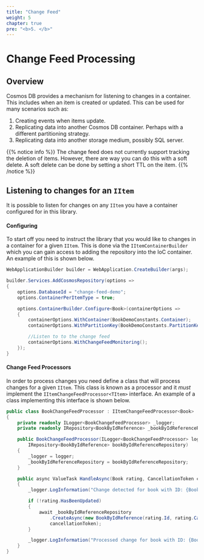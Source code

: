 ```yaml
---
title: "Change Feed"
weight: 5
chapter: true
pre: "<b>5. </b>"
---
```


# Change Feed Processing

## Overview

Cosmos DB provides a mechanism for listening to changes in a container. This includes when an item is created or updated. This can be used for many scenarios such as:

1. Creating events when items update.
1. Replicating data into another Cosmos DB container. Perhaps with a different partitioning strategy.
1. Replicating data into another storage medium, possibly SQL server.

{{% notice info %}}
The change feed does not currently support tracking the deletion of items. However, there are way you can do this with a soft delete. A soft delete can be done by setting a short TTL on the item.
{{% /notice %}}

## Listening to changes for an `IItem`

It is possible to listen for changes on any `IItem` you have a container configured for in this library. 

#### Configuring


To start off you need to instruct the library that you would like to changes in a container for a given `IItem`. This is done via the `IItemContainerBuilder` which you can gain access to adding the repository into the IoC container. An example of this is shown below.

```csharp
WebApplicationBuilder builder = WebApplication.CreateBuilder(args);

builder.Services.AddCosmosRepository(options =>
{
    options.DatabaseId = "change-feed-demo";
    options.ContainerPerItemType = true;

    options.ContainerBuilder.Configure<Book>(containerOptions =>
    {
        containerOptions.WithContainer(BookDemoConstants.Container);
        containerOptions.WithPartitionKey(BookDemoConstants.PartitionKey);

        //Listen to to the change feed
        containerOptions.WithChangeFeedMonitoring();
    });
}
```

#### Change Feed Processors


In order to process changes you need define a class that will process changes for a given `IItem`. This class is known as a processor and it _must_ implement the `IItemChangeFeedProcessor<TItem>` interface. An example of a class implementing this interface is shown below.

```csharp
public class BookChangeFeedProcessor : IItemChangeFeedProcessor<Book>
{
    private readonly ILogger<BookChangeFeedProcessor> _logger;
    private readonly IRepository<BookByIdReference> _bookByIdReferenceRepository;

    public BookChangeFeedProcessor(ILogger<BookChangeFeedProcessor> logger,
        IRepository<BookByIdReference> bookByIdReferenceRepository)
    {
        _logger = logger;
        _bookByIdReferenceRepository = bookByIdReferenceRepository;
    }

    public async ValueTask HandleAsync(Book rating, CancellationToken cancellationToken)
    {
        _logger.LogInformation("Change detected for book with ID: {BookId}", rating.Id);

        if (!rating.HasBeenUpdated)
        {
            await _bookByIdReferenceRepository
                .CreateAsync(new BookByIdReference(rating.Id, rating.Category),
                cancellationToken);
        }

        _logger.LogInformation("Processed change for book with ID: {BookId}", rating.Id);
    }
}
```

